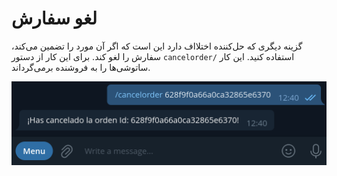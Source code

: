 # لغو سفارش

گزینه دیگری که حل‌کننده اختلااف دارد این است که اگر آن مورد را تضمین می‌کند، سفارش را لغو کند. برای این کار از دستور `cancelorder/` استفاده کنید. این کار ساتوشی‌ها را به فروشنده برمی‌گرداند.

![Cancel order capture](./assets/images/cancelorder.png)
